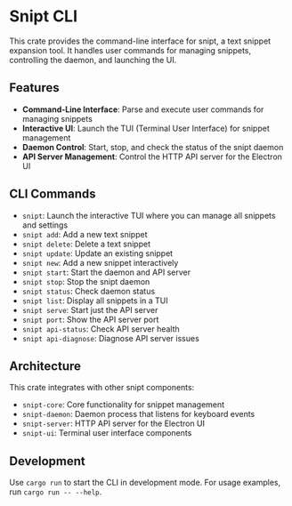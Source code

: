 # Snipt CLI

This crate provides the command-line interface for snipt, a text snippet expansion tool. It handles user commands for managing snippets, controlling the daemon, and launching the UI.

## Features

- **Command-Line Interface**: Parse and execute user commands for managing snippets
- **Interactive UI**: Launch the TUI (Terminal User Interface) for snippet management
- **Daemon Control**: Start, stop, and check the status of the snipt daemon
- **API Server Management**: Control the HTTP API server for the Electron UI

## CLI Commands

- `snipt`: Launch the interactive TUI where you can manage all snippets and settings
- `snipt add`: Add a new text snippet
- `snipt delete`: Delete a text snippet
- `snipt update`: Update an existing snippet
- `snipt new`: Add a new snippet interactively
- `snipt start`: Start the daemon and API server
- `snipt stop`: Stop the snipt daemon
- `snipt status`: Check daemon status
- `snipt list`: Display all snippets in a TUI
- `snipt serve`: Start just the API server
- `snipt port`: Show the API server port
- `snipt api-status`: Check API server health
- `snipt api-diagnose`: Diagnose API server issues

## Architecture

This crate integrates with other snipt components:

- `snipt-core`: Core functionality for snippet management
- `snipt-daemon`: Daemon process that listens for keyboard events
- `snipt-server`: HTTP API server for the Electron UI
- `snipt-ui`: Terminal user interface components

## Development

Use `cargo run` to start the CLI in development mode. For usage examples, run `cargo run -- --help`.
